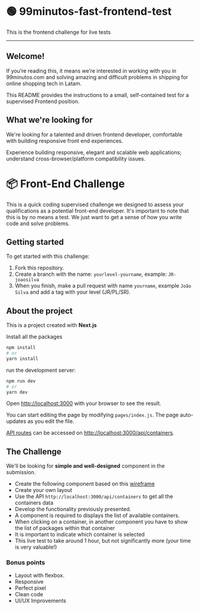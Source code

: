 # 🟢 99minutos-fast-frontend-test
This is the frontend challenge for live tests

***
## Welcome!
If you’re reading this, it means we’re interested in working with you in 99minutos.com and solving amazing and difficult problems in shipping for online shopping tech in Latam.

This README provides the instructions to a small, self-contained test for a supervised Frontend position.

## What we're looking for
We're looking for a talented and driven frontend developer, comfortable with building responsive front end experiences.

Experience building responsive, elegant and scalable web applications; understand cross-browser/platform compatibility issues.

# 📦 Front-End Challenge
This is a quick coding supervised challenge we designed to assess your qualifications as a potential front-end developer. It's important to note that this is by no means a test. We just want to get a sense of how you write code and solve problems.

## Getting started
To get started with this challenge: 
1) Fork this repository.
2) Create a branch with the name: ``yourlevel-yourname``, example: ``JR-joaosilva``
3) When you finish, make a pull request with name ``yourname``, example ``João Silva`` and add a tag with your level (JR/PL/SR).

## About the project
This is a project created with **Next.js**

Install all the packages

```bash
npm install
# or
yarn install
```

run the development server:

```bash
npm run dev
# or
yarn dev
```

Open [http://localhost:3000](http://localhost:3000) with your browser to see the result.

You can start editing the page by modifying `pages/index.js`. The page auto-updates as you edit the file.

[API routes](https://nextjs.org/docs/api-routes/introduction) can be accessed on [http://localhost:3000/api/containers](http://localhost:3000/api/containers).

## The Challenge
We'll be looking for **simple and well-designed** component in the submission.

- Create the following component based on this [wireframe](https://balsamiq.cloud/s9uk38d/pos321o) 
- Create your own layout
- Use the API `http://localhost:3000/api/containers` to get all the containers data
- Develop the functionality previously presented.
- A component is required to displays the list of available containers.
- When clicking on a container, in another component you have to show the list of packages within that container
- It is important to indicate which container is selected
- This live test to take around 1 hour, but not significantly more (your time is very valuable!)

### Bonus points
- Layout with flexbox.
- Responsive
- Perfect pixel
- Clean code
- UI/UX Improvements


